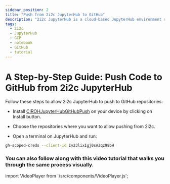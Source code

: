```yaml
---
sidebar_position: 2
title: "Push from 2i2c JupyterHub to GitHub"
description: "2i2c JupyterHub is a cloud-based JupyterHub environment specifically designed for hydrological researchers. It is powered by 2i2c JupyterHub, a cloud-based JupyterHub environment specifically on Google Cloud"
tags:
  - 2i2c
  - JupyterHub
  - GCP
  - notebook
  - GitHub
  - tutorial
---
```


# A Step-by-Step Guide: Push Code to GitHub from 2i2c JupyterHub

Follow these steps to allow 2i2c JupyterHub to push to GitHub repositories: 

- Install [CIROHJupyterHubGitHubPush](https://github.com/apps/cirohjupyterhubgithubpush) on your device by clicking on Install button.

- Choose the repositories where you want to allow pushing from 2i2c.

- Open a terminal on JupyterHub and run:

```bash
gh-scoped-creds --client-id Iv23lixIgj0sAZqz98bH
```
### You can also follow along with this video tutorial that walks you through the same process visually.


import VideoPlayer from '/src/components/VideoPlayer.js';


<VideoPlayer url="https://www.youtube.com/watch?v=t6WkSpYDiaA"  />



